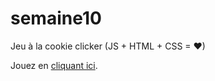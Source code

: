 # semaine10
Jeu à la cookie clicker (JS + HTML + CSS = ♥)

Jouez en <a href="https://htmlpreview.github.io/?https://github.com/stilkr/semaine10/blob/master/clicker.html" target="blank">cliquant ici</a>.
